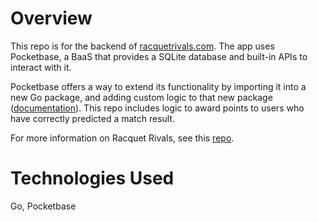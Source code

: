 # Overview

This repo is for the backend of [racquetrivals.com](https://www.racquetrivals.com). The app uses Pocketbase, a BaaS that provides a SQLite database and built-in APIs to interact with it.

Pocketbase offers a way to extend its functionality by importing it into a new Go package, and adding custom logic to that new package ([documentation](https://pocketbase.io/docs/go-overview/)). This repo includes logic to award points to users who have correctly predicted a match result. 

For more information on Racquet Rivals, see this [repo](https://github.com/willbraun/tennis-bracket-frontend).

# Technologies Used

Go, Pocketbase
